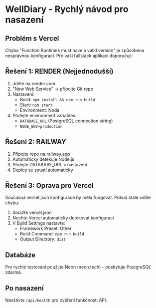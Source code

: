 # WellDiary - Rychlý návod pro nasazení

## Problém s Vercel
Chyba "Function Runtimes must have a valid version" je způsobena nesprávnou konfigurací. Pro vaši fullstack aplikaci doporučuji:

## Řešení 1: RENDER (Nejjednodušší)

1. Jděte na render.com
2. "New Web Service" → připojte Git repo
3. Nastavení:
   - Build: `npm install && npm run build`
   - Start: `npm start`
   - Environment: Node
4. Přidejte environment variables:
   - `DATABASE_URL` (PostgreSQL connection string)
   - `NODE_ENV=production`

## Řešení 2: RAILWAY

1. Připojte repo na railway.app
2. Automaticky detekuje Node.js
3. Přidejte DATABASE_URL v nastavení
4. Deploy se spustí automaticky

## Řešení 3: Oprava pro Vercel

Současná vercel.json konfigurace by měla fungovat. Pokud stále vidíte chybu:

1. Smažte vercel.json
2. Nechte Vercel automaticky detekovat konfiguraci
3. V Build Settings nastavte:
   - Framework Preset: Other
   - Build Command: `npm run build`
   - Output Directory: `dist`

## Databáze
Pro rychlé testování použijte Neon (neon.tech) - poskytuje PostgreSQL zdarma.

## Po nasazení
Navštivte `/api/health` pro ověření funkčnosti API.